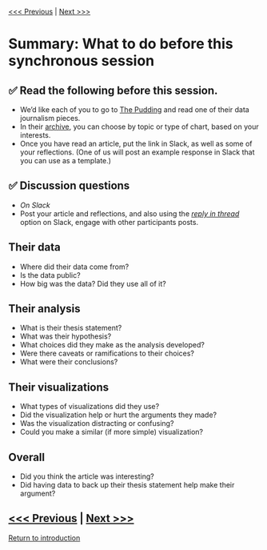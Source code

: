 [<<< Previous](types.md) | [Next >>>](continue.md)  

# Summary: **What to do before this synchronous session**

## :white_check_mark: **Read the following before this session.**
* We’d like each of you to go to [The Pudding](https://pudding.cool/) and read one of their data journalism pieces. 
* In their [archive](https://pudding.cool/archives/), you can choose by topic or type of chart, based on your interests. 
* Once you have read an article, put the link in Slack, as well as some of your reflections. (One of us will post an example response in Slack that you can use as a template.)

  
## :white_check_mark: Discussion questions
* *On Slack*
* Post your article and reflections, and also using the [*reply in thread*](https://slack.com/help/articles/115000769927-Use-threads-to-organize-discussions-) option on Slack, engage with other participants posts. 


## Their data
* Where did their data come from?
* Is the data public?
* How big was the data? Did they use all of it?

## Their analysis
* What is their thesis statement?
* What was their hypothesis?
* What choices did they make as the analysis developed?
* Were there caveats or ramifications to their choices?
* What were their conclusions?

## Their visualizations
* What types of visualizations did they use?
* Did the visualization help or hurt the arguments they made?
* Was the visualization distracting or confusing?
* Could you make a similar (if more simple) visualization?

## Overall 
* Did you think the article was interesting? 
* Did having data to back up their thesis statement help make their argument?


[<<< Previous](types.md) | [Next >>>](continue.md)  
-----
[Return to introduction](https://github.com/SouthernMethodistUniversity/data)
